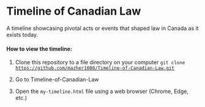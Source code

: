 # Timeline of Canadian Law


A timeline showcasing pivotal acts or events that shaped law in Canada as it exists today. 


<h4>How to view the timeline:</h4>

1. Clone this repository to a file directory on your computer <code>git clone https://github.com/mazher1080/Timeline-of-Canadian-Law.git</code>

2. Go to Timeline-of-Canadian-Law
3. Open the <code>my-timeline.html</code> file using a web browser (Chrome, Edge, etc.)
